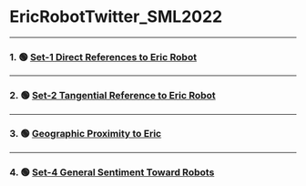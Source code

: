 # EricRobotTwitter_SML2022

---

### 1. 🟢 [Set-1 Direct References to Eric Robot](https://github.com/ecbmurphy/Set-1_Direct-References-to-Eric)

---

### 2. 🟢 [Set-2 Tangential Reference to Eric Robot](https://github.com/ecbmurphy/Set-2_Tangential-Reference-to-Eric)

---

### 3. 🟢 [Geographic Proximity to Eric](https://github.com/ecbmurphy/Set-3_Geographic-Proximity-to-Eric)

---

### 4. 🟢 [Set-4 General Sentiment Toward Robots]()

